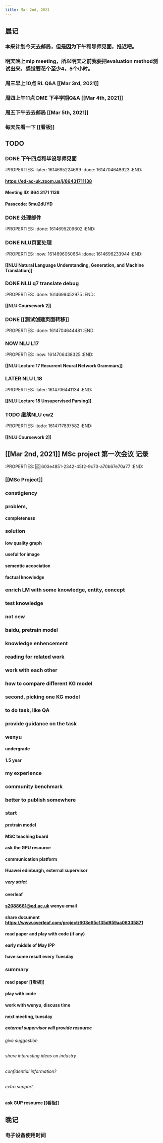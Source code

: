 ```yaml
---
title: Mar 2nd, 2021
---
```


## 晨记
### 本来计划今天去邮局，但是因为下午和导师见面，推迟吧。
### 明天晚上mlp meeting，所以明天之前我要把evaluation method测试出来，感觉要花个至少4，5个小时。
### 周三早上10点 RL Q&A [[Mar 3rd, 2021]]
### 周四上午11点 DME 下半学期Q&A [[Mar 4th, 2021]]
### 周五下午去去邮局 [[Mar 5th, 2021]]
### 每天先看一下 [[看板]]
###
## TODO
### DONE 下午四点和毕设导师见面
:PROPERTIES:
:later: 1614695224699
:done: 1614704648923
:END:
#### https://ed-ac-uk.zoom.us/j/86431711138
#### Meeting ID: 864 3171 1138
#### Passcode: 5mu2dUYD
### DONE 处理邮件
:PROPERTIES:
:done: 1614695209602
:END:
### DONE NLU页面处理
:PROPERTIES:
:now: 1614696050664
:done: 1614696233944
:END:
#### [[NLU Natural Language Understanding, Generation, and Machine Translation]]
### DONE NLU q7 translate debug
:PROPERTIES:
:done: 1614699452975
:END:
#### [[NLU Coursework 2]]
### DONE [[测试创建页面转移]]
:PROPERTIES:
:done: 1614704644481
:END:
### NOW NLU L17
:PROPERTIES:
:now: 1614706438325
:END:
#### [[NLU Lecture 17 Recurrent Neural Network Grammars]]
### LATER NLU L18
:PROPERTIES:
:later: 1614706441134
:END:
#### [[NLU Lecture 18 Unsupervised Parsing]]
### TODO 继续NLU cw2
:PROPERTIES:
:todo: 1614717897582
:END:
#### [[NLU Coursework 2]]
## [[Mar 2nd, 2021]] MSc project 第一次会议 记录
:PROPERTIES:
:id: 603e4851-2342-45f2-9c73-a70b67e70a77
:END:
### [[MSc Project]]
### constigiency
### problem,
#### completeness
### solution
#### low quality graph
#### useful for image
#### sementic accociation
#### factual knowledge
### enrich LM with some knowledge, entity, concept
### test knowledge
### not new
### baidu, pretrain model
### knowledge enhencement
### reading for related work
### work with each other
### how to compare different KG model
### second, picking one KG model
### to do task, like QA
### provide guidance on the task
### wenyu
#### undergrade
#### 1.5 year
### my experience
### community benchmark
### better to publish somewhere
### start
#### pretrain model
#### MSC teaching board
#### ask the GPU resource
#### communication platform
#### Huawei edinburgh, external supervisor
##### very strict
#### overleaf
#### s2088661@ed.ac.uk wenyu email
#### share document https://www.overleaf.com/project/603e65c135d959aa06335871
#### read paper and play with code (if any)
#### early middle of May IPP
#### have some result every Tuesday
### summary
#### read paper [[看板]]
#### play with code
#### work with wenyu, discuss time
#### next meeting, tuesday
##### external supervisor will provide resource
###### give suggestion
###### share interesting ideas on industry
###### confidential information?
###### extra support
#### ask GUP resource [[看板]]
## 晚记
### 电子设备使用时间
##
